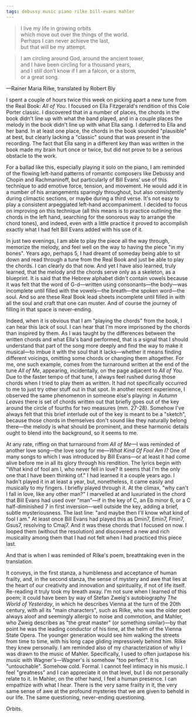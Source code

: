 ```yaml
---
tags: debussy music piano rilke bill-evans mahler
---
```


> I live my life in growing orbits  
> which move out over the things of the world.  
> Perhaps I can never achieve the last,  
> but that will be my attempt.

> I am circling around God, around the ancient tower,  
> and I have been circling for a thousand years,  
> and I still don’t know if I am a falcon, or a storm,  
> or a great song.

—Rainer Maria Rilke, translated by Robert Bly

I spent a couple of hours twice this week on picking apart a new tune from the Real Book: _All of You_. I focused on Ella Fitzgerald's rendition of this Cole Porter classic. I discovered that in a number of places, the chords in the book didn't line up with what the band played, and in a couple places the melody in the book didn't line up with what Ella sang. I deferred to Ella and her band. In at least one place, the chords in the book sounded "plausible" at best, but clearly lacking a "classic" sound that was present in the recording. The fact that Ella sang in a different key than was written in the book made my brain hurt once or twice, but did not prove to be a serious obstacle to the work.

For a ballad like this, especially playing it solo on the piano, I am reminded of the flowing left-hand patterns of romantic composers like Debussy and Chopin and Rachmaninoff, but particularly of Bill Evans' use of this technique to add emotive force, tension, and movement. He would add it in a number of his arrangements sparingly throughout, but also consistently during climactic sections, or maybe during a third verse. It's not easy to play a consistent arpeggiated left-hand accompaniment. I decided to focus on improving on this technique (all this means is to practice outlining the chords in the left hand, searching for the sonorous way to arrange the chord tones), and indeed, even with a little practice it proved to accomplish exactly what I had felt Bill Evans added with his use of it.

In just two evenings, I am able to play the piece all the way through, memorize the melody, and feel well on the way to having the piece "in my bones". Years ago, perhaps 5, I had dreamt of someday being able to sit down and read through a tune from the Real Book and just be able to play the chords. I can clearly do that now. And yet I have also learned, truly learned, that the melody and the chords serve only as a skeleton, as a blueprint. It is said that the Hebrew alphabet didn't contain vowels because it was felt that the word of G-d—written using consonants—the body—was incomplete until filled with the vowels—the breath—the spoken word—the soul. And so are these Real Book lead sheets incomplete until filled in with all the soul and craft that one can muster. And of course the journey of filling in that space is never-ending.

Indeed, when it is obvious that I am "playing the chords" from the book, I can hear this lack of soul. I can hear that I'm more imprisoned by the chords than inspired by them. As I was taught by the differences between the written chords and what Ella's band performed, that is a signal that I should understand that part of the song more deeply and find the way to make it musical—to imbue it with the soul that it lacks—whether it means finding different voicings, omitting some chords or changing them altogether. For me, one such example, comes from the turnaround written at the end of the tune _All of Me_, appearing, incidentally, on the page adjacent to _All of You_. Due to the faster tempo of that tune, I always feel rushed during those chords when I tried to play them as written. It had not specifically occurred to me to just try other stuff out in that spot. In another recent experience, I observed the same phenomenon in someone else's playing: in _Autumn Leaves_ there is set of chords written out that briefly goes out of the key around the circle of fourths for two measures (mm. 27-28). Somehow I've always felt that this brief interlude out of the key is meant to be a "sketch", because those chords in themselves don't sound like they naturally belong there—the melody is what should be prominent, and these harmonic details ought to blend into the background, so it seems to me.

At any rate, riffing on that turnaround from _All of Me_—I was reminded of another love song—the love song for me—_What Kind Of Fool Am I?_ One of many songs to which I was introduced by Bill Evans—or at least it had come alive before me in all its glory through his rendition. The lyrics begin with "What kind of fool am I, who never fell in love? It seems that I'm the only one that I have been thinking of." I had learned it a couple years ago. I hadn't played it in at least a year, but, nonetheless, it came easily and musically to my fingers. I briefly played through it. At the climax, "why can't I fall in love, like any other man?" I marvelled at and luxuriated in the chord that Bill Evans had used over "man"—if in the key of C, an Eb minor 6, or a C half-diminished 7 in first inversion—well outside the key, adding a brief, subtle mysteriousness. The last line: "and maybe then I'll know what kind of fool I am." At least once Bill Evans had played this as Dmin7, Emin7, Fmin7, Gsus7, resolving to Cmaj7. And it was these chords that I focused on now. I looped them (without the resolution) and discovered a new and rich musicality among them that I had not felt when I had practiced this piece last.

And that is when I was reminded of Rilke's poem, breathtaking even in the translation.

It conveys, in the first stanza, a humbleness and acceptance of human frailty, and, in the second stanza, the sense of mystery and awe that lies at the heart of our creativity and innovation and spirituality, if not of life itself. Re-reading it truly took my breath away. I'm not sure when I learned of this poem; it could have been by way of Stefan Zweig's autobiography _The World of Yesterday_, in which he describes Vienna at the turn of the 20th century, with all its "main characters", such as Rilke, who was the older poet always aloof and seemingly allergic to noise and commotion, and Mahler, who Zweig describes as "the great master" (or something similar)—by that point he was the leading conductor of his time, at the helm of the Vienna State Opera. The younger generation would see him walking the streets from time to time, with his long cape gliding impressively behind him. Rilke they knew personally. I am reminded also of my characterization of why I was drawn to the music of Mahler. Specifically, I used to often juxtapose his music with Wagner's—Wagner's is somehow "too perfect". It is "untouchable". Somehow cold. Formal. I cannot feel intimacy in his music. I feel "greatness" and I can appreciate it on that level, but I do not personally relate to it. In Mahler, on the other hand, I feel a human presence. I can empathize with what I hear. There is the very same frailty in it, the very same sense of awe at the profound mysteries that we are given to behold in our life. The same questioning, never-ending questioning.

Orbits.
